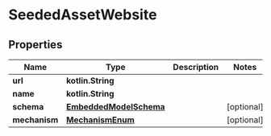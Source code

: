 
# SeededAssetWebsite

## Properties
Name | Type | Description | Notes
------------ | ------------- | ------------- | -------------
**url** | **kotlin.String** |  | 
**name** | **kotlin.String** |  | 
**schema** | [**EmbeddedModelSchema**](EmbeddedModelSchema.md) |  |  [optional]
**mechanism** | [**MechanismEnum**](MechanismEnum.md) |  |  [optional]



